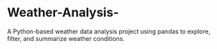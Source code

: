# Weather-Analysis-
A Python-based weather data analysis project using pandas to explore, filter, and summarize weather conditions.
